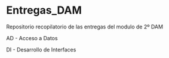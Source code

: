 # Entregas_DAM
Repositorio recopilatorio de las entregas del modulo de 2º DAM

AD - Acceso a Datos

DI - Desarrollo de Interfaces
